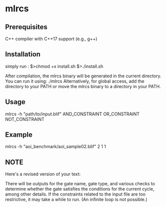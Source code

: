 # mlrcs

## Prerequisites

C++ compiler with C++17 support (e.g., g++)

## Installation
simply run :
$>chmod +x install.sh
$>./install.sh

After compilation, the mlrcs binary will be generated in the current directory. You can run it using:
./mlrcs 
Alternatively, for global access, add the directory to your PATH or move the mlrcs binary to a directory in your PATH.

## Usage
mlrcs -h "path/to/input.blif" AND_CONSTRAINT OR_CONSTRAINT NOT_CONSTRAINT

## Example
mlrcs -h "aoi_benchmark/aoi_sample02.blif" 2 1 1

## NOTE
Here's a revised version of your text:

There will be outputs for the gate name, gate type, and various checks to determine whether the gate satisfies the conditions for the current cycle, among other details. If the constraints related to the input file are too restrictive, it may take a while to run. (An infinite loop is not possible.)